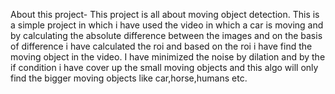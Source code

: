 About this project-
This project is all about moving object detection. This is a simple project in which i have used the video in which a car is moving and by calculating the absolute difference between the images and on the basis of difference i have calculated the roi and based on the roi i have find the moving object in the video.
I have minimized the noise by dilation and by the if condition i have cover up the small moving objects and this algo will only find the bigger moving objects like car,horse,humans etc.

